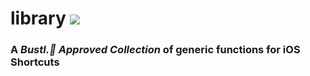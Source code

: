 # library  ![](https://shortcutspro.github.io/library/depiction/about.png)
### A _Bustl.🐝 Approved Collection_ of generic functions for iOS Shortcuts
